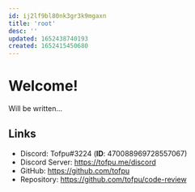 ```yaml
---
id: ij2lf9bl80nk3gr3k9mgaxn
title: 'root'
desc: ''
updated: 1652438740193
created: 1652415450680
---
```

# Welcome!

Will be written...

## Links
- Discord: Tofpu#3224 (__ID__: 470088969728557067)
- Discord Server: https://tofpu.me/discord
- GitHub: https://github.com/tofpu
- Repository: https://github.com/tofpu/code-review